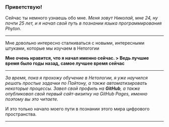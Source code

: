 ### Приветствую!

Сейчас ты немного узнаешь обо мне. *Меня зовут Николай, мне 24, ну почти 25 лет, и я начал свой путь в познании языка программирования Phyton*.

___

Мне довольно интересно сталкиваться с новыми, интересными штуками, которые мы изучаем в Нетогогии

**Мне очень нравится, что я начал именно сейчас.  > Ведь лучшие время было годы назад, самое лучшее время сейчас**

---

*За время, пока я прохожу обучение в Нетологии, я уже научился решать простые задачки по Пайтону, а также автоматизировать некоторые процессы. Завел свой профиль на **GitHub**, а также опубликовал свой первый сайт-визитку на GitHub Pages, именно поэтому вы это читаете.*

И это только начало моего пути в познании этого мира цифрового пространства.

***

